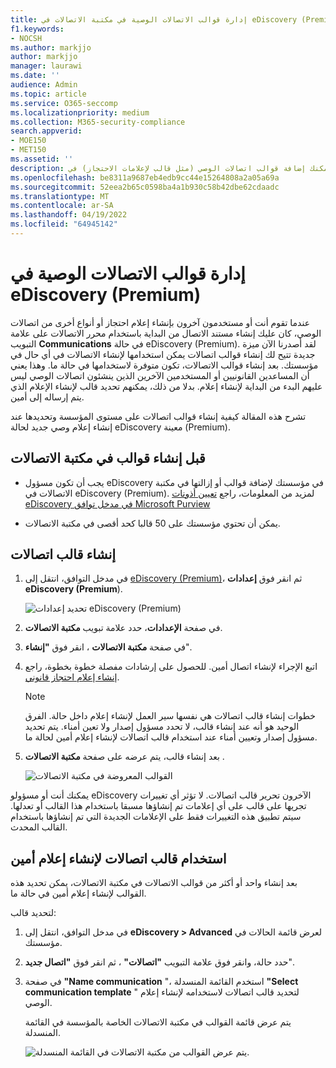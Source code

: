 ```yaml
---
title: إدارة قوالب الاتصالات الوصية في مكتبة الاتصالات في eDiscovery (Premium)
f1.keywords:
- NOCSH
ms.author: markjjo
author: markjjo
manager: laurawi
ms.date: ''
audience: Admin
ms.topic: article
ms.service: O365-seccomp
ms.localizationpriority: medium
ms.collection: M365-security-compliance
search.appverid:
- MOE150
- MET150
ms.assetid: ''
description: يمكنك إضافة قوالب اتصالات الوصي (مثل قالب لإعلامات الاحتجاز) في eDiscovery (Premium) حتى يمكن استخدامها في أي حالة في مؤسستك.
ms.openlocfilehash: be8311a9687eb4edb9cc44e15264808a2a05a69a
ms.sourcegitcommit: 52eea2b65c0598ba4a1b930c58b42dbe62cdaadc
ms.translationtype: MT
ms.contentlocale: ar-SA
ms.lasthandoff: 04/19/2022
ms.locfileid: "64945142"
---
```

# <a name="manage-custodian-communications-templates-in-ediscovery-premium"></a>إدارة قوالب الاتصالات الوصية في eDiscovery (Premium)

عندما تقوم أنت أو مستخدمون آخرون بإنشاء إعلام احتجاز أو أنواع أخرى من اتصالات الوصي، كان عليك إنشاء مستند الاتصال من البداية باستخدام محرر الاتصالات على علامة التبويب **Communications** في حالة eDiscovery (Premium). لقد أصدرنا الآن ميزة جديدة تتيح لك إنشاء قوالب اتصالات يمكن استخدامها لإنشاء الاتصالات في أي حال في مؤسستك. بعد إنشاء قوالب الاتصالات، تكون متوفرة لاستخدامها في حالة ما. وهذا يعني أن المساعدين القانونيين أو المستخدمين الآخرين الذين ينشئون اتصالات الوصي ليس عليهم البدء من البداية لإنشاء إعلام. بدلا من ذلك، يمكنهم تحديد قالب لإنشاء الإعلام الذي يتم إرساله إلى أمين.

تشرح هذه المقالة كيفية إنشاء قوالب اتصالات على مستوى المؤسسة وتحديدها عند إنشاء إعلام وصي جديد لحالة eDiscovery معينة (Premium).

## <a name="before-you-create-templates-in-the-communications-library"></a>قبل إنشاء قوالب في مكتبة الاتصالات

- يجب أن تكون مسؤول eDiscovery في مؤسستك لإضافة قوالب أو إزالتها في مكتبة الاتصالات في eDiscovery (Premium). لمزيد من المعلومات، راجع [تعيين أذونات eDiscovery في مدخل توافق Microsoft Purview](assign-ediscovery-permissions.md)  

- يمكن أن تحتوي مؤسستك على 50 قالبا كحد أقصى في مكتبة الاتصالات.

## <a name="create-a-communications-template"></a>إنشاء قالب اتصالات

1. في مدخل التوافق، انتقل إلى [eDiscovery (Premium)](https://go.microsoft.com/fwlink/p/?linkid=2173764)، ثم انقر فوق **إعدادات eDiscovery (Premium**).

   ![تحديد إعدادات eDiscovery (Premium)](..\media\HistoricalVersions1.png)

2. في صفحة **الإعدادات**، حدد علامة تبويب **مكتبة الاتصالات**.

3. في صفحة **مكتبة الاتصالات** ، انقر فوق **"إنشاء**".

4. اتبع الإجراء لإنشاء اتصال أمين. للحصول على إرشادات مفصلة خطوة بخطوة، راجع [إنشاء إعلام احتجاز قانوني](create-hold-notification.md).

   > [!NOTE]
   > خطوات إنشاء قالب اتصالات هي نفسها سير العمل لإنشاء إعلام داخل حالة. الفرق الوحيد هو أنه عند إنشاء قالب، لا تحدد مسؤول إصدار ولا تعين أمناء. يتم تحديد مسؤول إصدار وتعيين أمناء عند استخدام قالب اتصالات لإنشاء إعلام أمين لحالة ما.

5. بعد إنشاء قالب، يتم عرضه على صفحة **مكتبة الاتصالات** .

   ![القوالب المعروضة في مكتبة الاتصالات](..\media\AeDCommunicationsLibrary1.png)

يمكنك أنت أو مسؤولو eDiscovery الآخرون تحرير قالب اتصالات. لا تؤثر أي تغييرات تجريها على قالب على أي إعلامات تم إنشاؤها مسبقا باستخدام هذا القالب أو تعدلها. سيتم تطبيق هذه التغييرات فقط على الإعلامات الجديدة التي تم إنشاؤها باستخدام القالب المحدث.

## <a name="use-a-communications-template-to-create-a-custodian-notification"></a>استخدام قالب اتصالات لإنشاء إعلام أمين

بعد إنشاء واحد أو أكثر من قوالب الاتصالات في مكتبة الاتصالات، يمكن تحديد هذه القوالب لإنشاء إعلام أمين في حالة ما.

لتحديد قالب:

1. في مدخل التوافق، انتقل إلى **eDiscovery > Advanced** لعرض قائمة الحالات في مؤسستك.

2. حدد حالة، وانقر فوق علامة التبويب **"اتصالات"** ، ثم انقر فوق **"اتصال جديد**".

3. في صفحة **"Name communication** "، استخدم القائمة المنسدلة **"Select communication template** " لتحديد قالب اتصالات لاستخدامه لإنشاء إعلام الوصي.

   يتم عرض قائمة القوالب في مكتبة الاتصالات الخاصة بالمؤسسة في القائمة المنسدلة.

   ![يتم عرض القوالب من مكتبة الاتصالات في القائمة المنسدلة.](..\media\AeDCommunicationsTemplates1.png)
